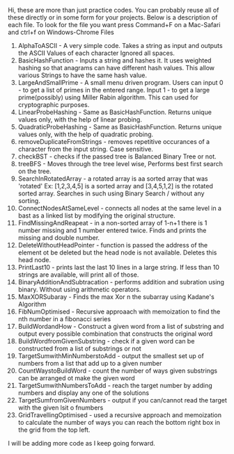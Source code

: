 Hi, these are more than just practice codes. You can probably reuse all of these directly or in some form for your projects. 
Below is a description of each file. To look for the file you want press Command+F on a Mac-Safari and ctrl+f on Windows-Chrome
Files 
1. AlphaToASCII - A very simple code. Takes a string as input and outputs the ASCII Values of each character
Ignored all spaces. 
2. BasicHashFunction - Inputs a string and hashes it. It uses weighted hashing so that anagrams can have different hash values. 
This allow various Strings to have the same hash value. 
3. LargeAndSmallPrime - A small menu driven program. 
Users can input 0 - to get a list of primes in the entered range.
Input 1 - to get a large prime(possibly) using Miller Rabin algorithm. This can used for cryptographic purposes.
4. LinearProbeHashing - Same as BasicHashFunction. Returns unique values only, with the help of linear probing.
5. QuadraticProbeHashing - Same as BasicHashFunction. Returns unique values only, with the help of quadratic probing.
6. removeDuplicateFromStrings - removes repetitive occurances of a character from the input string. Case sensitive.
7. checkBST - checks if the passed tree is Balanced Binary Tree or not.
8. treeBFS - Moves through the tree level wise, Performs best first search on the tree.
9. SearchInRotatedArray - a rotated array is aa sorted array that was 'rotated' 
Ex: [1,2,3,4,5] is a sorted array and [3,4,5,1,2] is the rotated sorted array. Searches in such using Binary Search / without any sorting.
10. ConnectNodesAtSameLevel - connects all nodes at the same level in a bast as a linked list by modifying the original structure.
11. FindMissingAndReapeat - in a non-sorted array of 1-n+1 there is 1 number missing and 1 number entered twice. Finds and prints the missing and double number.
12. DeleteWithoutHeadPointer - function is passed the address of the element ot be deleted but the head node is not available. Deletes this head node.
13. PrintLast10 - prints last the last 10 lines in a large string. If less than 10 strings are available, will print all of those.
14. BinaryAdditionAndSubtracation - performs addition and subration using binary. Without using arithmetic operators.
15. MaxXORSubaray - Finds the max Xor n the subarray using Kadane's Algorithm
16. FibNumOptimised - Recursive approaach with memoization to find the nth number in a fibonacci series
17. BuildWordandHow - Construct a given word from a list of substring and output every possible combination that constructs the original word
18. BuildWordfromGivenSubstring - check if a given word can be constructed from a list of substrings or not
19. TargetSumwithMinNumberstoAdd - output the smallest set up of numbers from a list that add up to a given number
20. CountWaystoBuildWord - count the number of ways given substrings can be arranged ot make the given word
21. TargetSumwithNumbersToAdd - reach the target number by adding numbers and display any one of the solutions
22. TargetSumfromGivenNumbers - output if you can/cannot read the target with the given lsit o fnumbers
23. GridTravellingOptimised - used a recursive approach and memoization to calculate the number of ways you can reach the bottom right box in the grid from the top left.

I will be adding more code as I keep going forward.
